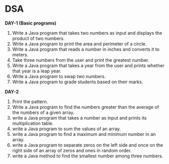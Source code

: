 # DSA

**DAY-1 (Basic programs)**

1. Write a Java program that takes two numbers as input and displays the product of two numbers.
2. Write a Java program to print the area and perimeter of a circle.
3. Write a Java program that reads a number in inches and converts it to meters.
4. Take three numbers from the user and print the greatest number.
5. Write a Java program that takes a year from the user and prints whether that year is a leap year.
6. Write a Java program to swap two numbers.
7. Write a Java program to grade students based on their marks.

**DAY-2**

1. Print the pattern.
2. Write a Java program to find the numbers greater than the average of the numbers of a given array.
3. write a Java program that takes a number as input and prints its multiplication table.
4. write a Java program to sum the values of an array.
5. write a Java program to find a maximum and minimum number in an array.
6. write a Java program to separate zeros on the left side and once on the right side of an array of zeros and ones in random order.
7. write a Java method to find the smallest number among three numbers. 
